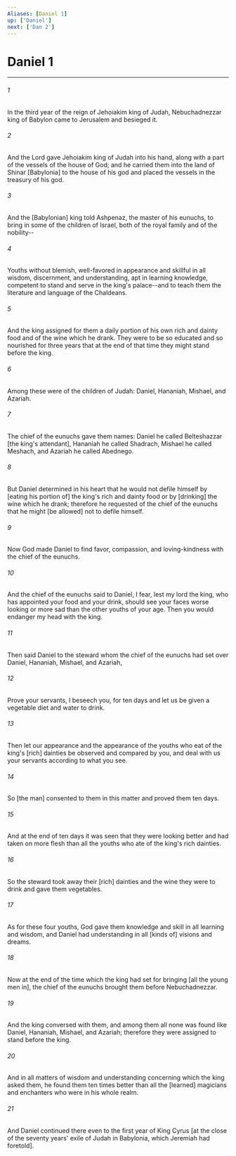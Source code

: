 ```yaml
---
Aliases: [Daniel 1]
up: ['Daniel']
next: ['Dan 2']
---
```

# Daniel 1

***


###### 1 


In the third year of the reign of Jehoiakim king of Judah, Nebuchadnezzar king of Babylon came to Jerusalem and besieged it. 


###### 2 


And the Lord gave Jehoiakim king of Judah into his hand, along with a part of the vessels of the house of God; and he carried them into the land of Shinar [Babylonia] to the house of his god and placed the vessels in the treasury of his god. 


###### 3 


And the [Babylonian] king told Ashpenaz, the master of his eunuchs, to bring in some of the children of Israel, both of the royal family and of the nobility-- 


###### 4 


Youths without blemish, well-favored in appearance and skillful in all wisdom, discernment, and understanding, apt in learning knowledge, competent to stand and serve in the king's palace--and to teach them the literature and language of the Chaldeans. 


###### 5 


And the king assigned for them a daily portion of his own rich and dainty food and of the wine which he drank. They were to be so educated and so nourished for three years that at the end of that time they might stand before the king. 


###### 6 


Among these were of the children of Judah: Daniel, Hananiah, Mishael, and Azariah. 


###### 7 


The chief of the eunuchs gave them names: Daniel he called Belteshazzar [the king's attendant], Hananiah he called Shadrach, Mishael he called Meshach, and Azariah he called Abednego. 


###### 8 


But Daniel determined in his heart that he would not defile himself by [eating his portion of] the king's rich and dainty food or by [drinking] the wine which he drank; therefore he requested of the chief of the eunuchs that he might [be allowed] not to defile himself. 


###### 9 


Now God made Daniel to find favor, compassion, and loving-kindness with the chief of the eunuchs. 


###### 10 


And the chief of the eunuchs said to Daniel, I fear, lest my lord the king, who has appointed your food and your drink, should see your faces worse looking or more sad than the other youths of your age. Then you would endanger my head with the king. 


###### 11 


Then said Daniel to the steward whom the chief of the eunuchs had set over Daniel, Hananiah, Mishael, and Azariah, 


###### 12 


Prove your servants, I beseech you, for ten days and let us be given a vegetable diet and water to drink. 


###### 13 


Then let our appearance and the appearance of the youths who eat of the king's [rich] dainties be observed and compared by you, and deal with us your servants according to what you see. 


###### 14 


So [the man] consented to them in this matter and proved them ten days. 


###### 15 


And at the end of ten days it was seen that they were looking better and had taken on more flesh than all the youths who ate of the king's rich dainties. 


###### 16 


So the steward took away their [rich] dainties and the wine they were to drink and gave them vegetables. 


###### 17 


As for these four youths, God gave them knowledge and skill in all learning and wisdom, and Daniel had understanding in all [kinds of] visions and dreams. 


###### 18 


Now at the end of the time which the king had set for bringing [all the young men in], the chief of the eunuchs brought them before Nebuchadnezzar. 


###### 19 


And the king conversed with them, and among them all none was found like Daniel, Hananiah, Mishael, and Azariah; therefore they were assigned to stand before the king. 


###### 20 


And in all matters of wisdom and understanding concerning which the king asked them, he found them ten times better than all the [learned] magicians and enchanters who were in his whole realm. 


###### 21 


And Daniel continued there even to the first year of King Cyrus [at the close of the seventy years' exile of Judah in Babylonia, which Jeremiah had foretold].
